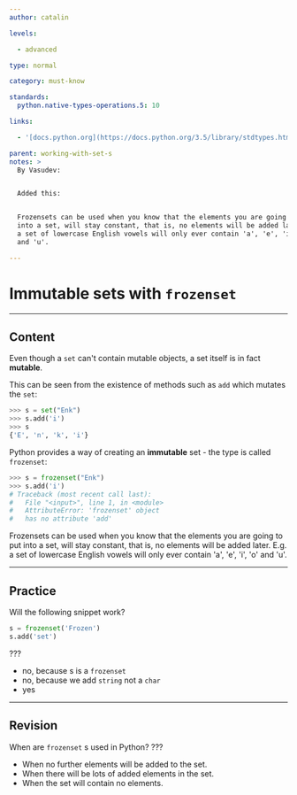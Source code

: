 ```yaml
---
author: catalin

levels:

  - advanced

type: normal

category: must-know

standards:
  python.native-types-operations.5: 10

links:

  - '[docs.python.org](https://docs.python.org/3.5/library/stdtypes.html#set-types-set-frozenset){website}'

parent: working-with-set-s
notes: >
  By Vasudev:


  Added this:


  Frozensets can be used when you know that the elements you are going to put
  into a set, will stay constant, that is, no elements will be added later. E.g.
  a set of lowercase English vowels will only ever contain 'a', 'e', 'i', 'o'
  and 'u'.

---
```


# Immutable sets with `frozenset`

---

## Content

Even though a `set` can't contain mutable objects, a set itself is in fact **mutable**.

This can be seen from the existence of methods such as `add` which mutates the `set`:

```python
>>> s = set("Enk")
>>> s.add('i')
>>> s
{'E', 'n', 'k', 'i'}
```

Python provides a way of creating an **immutable** set - the type is called `frozenset`:

```python
>>> s = frozenset("Enk")
>>> s.add('i')
# Traceback (most recent call last):
#   File "<input>", line 1, in <module>
#   AttributeError: 'frozenset' object
#   has no attribute 'add'
```

Frozensets can be used when you know that the elements you are going to put into a set, will stay constant, that is, no elements will be added later. E.g. a set of lowercase English vowels will only ever contain 'a', 'e', 'i', 'o' and 'u'.

---

## Practice

Will the following snippet work?

```python
s = frozenset('Frozen')
s.add('set')
```

???

- no, because s is a `frozenset`
- no, because we add `string` not a `char`
- yes

---

## Revision

When are `frozenset` s used in Python? ???

- When no further elements will be added to the set.
- When there will be lots of added elements in the set.
- When the set will contain no elements.
